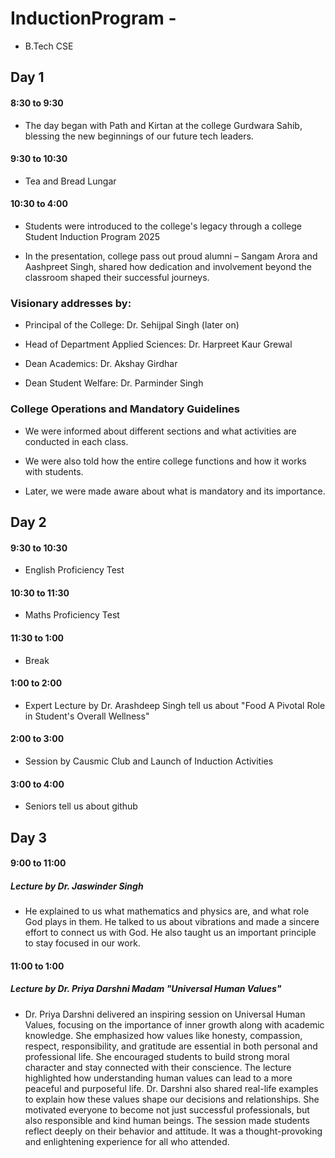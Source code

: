 # InductionProgram -
* B.Tech CSE
## Day 1
#### 8:30 to 9:30 
* The day began with Path and Kirtan at the college Gurdwara Sahib, blessing the new beginnings of our future tech leaders.
#### 9:30 to 10:30 
* Tea and Bread Lungar
#### 10:30 to 4:00
* Students were introduced to the college's legacy through a college Student Induction Program 2025

* In the presentation, college pass out proud alumni – Sangam Arora and Aashpreet Singh, shared how dedication and involvement beyond the classroom shaped their successful journeys.

### Visionary addresses by:

* Principal of the College: Dr. Sehijpal Singh (later on)

* Head of Department Applied Sciences: Dr. Harpreet Kaur Grewal

* Dean Academics: Dr. Akshay Girdhar

* Dean Student Welfare: Dr. Parminder Singh

### College Operations and Mandatory Guidelines

* We were informed about different sections and what activities are conducted in each class.

* We were also told how the entire college functions and how it works with students.

* Later, we were made aware about what is mandatory and its importance.

## Day 2
#### 9:30 to 10:30 
* English Proficiency Test

#### 10:30 to 11:30 
* Maths Proficiency Test

#### 11:30 to 1:00 
* Break

#### 1:00 to 2:00 
* Expert Lecture by Dr. Arashdeep Singh tell us about "Food A Pivotal Role in Student's Overall Wellness"

#### 2:00 to 3:00 
* Session by Causmic Club and Launch of Induction Activities 

#### 3:00 to 4:00 
* Seniors tell us about github

## Day 3
#### 9:00 to 11:00 
##### Lecture by Dr. Jaswinder Singh
* He explained to us what mathematics and physics are, and what role God plays in them. He talked to us about vibrations and made a sincere effort to connect us with God. He also taught us an important principle to stay focused in our work.

#### 11:00 to 1:00 
##### Lecture by Dr. Priya Darshni Madam "Universal Human Values" 
* Dr. Priya Darshni delivered an inspiring session on Universal Human Values, focusing on the importance of inner growth along with academic knowledge. She emphasized how values like honesty, compassion, respect, responsibility, and gratitude are essential in both personal and professional life. She encouraged students to build strong moral character and stay connected with their conscience. The lecture highlighted how understanding human values can lead to a more peaceful and purposeful life. Dr. Darshni also shared real-life examples to explain how these values shape our decisions and relationships. She motivated everyone to become not just successful professionals, but also responsible and kind human beings. The session made students reflect deeply on their behavior and attitude. It was a thought-provoking and enlightening experience for all who attended.
